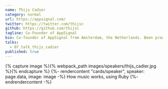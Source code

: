 ```yaml
---
name: Thijs Cadier
category: normal
url: https://appsignal.com/
twitter: https://twitter.com/thijsc
github: https://github.com/thijsc
tagline: Co-Founder of AppSignal
bio: Co-founder of AppSignal from Amsterdam, the Netherlands. Been programming in Ruby since discovering Rails when it was still in beta in 2005. Been producing music as a serious hobby for a couple of years now, and using Ruby as a way of actually learning to understand what I'm doing.
talks:
  - 07_talk_thijs_cadier
published: true
---
```


{% capture image %}{% webpack_path images/speakers/thijs_cadier.jpg %}{% endcapture %}
{%- rendercontent "cards/speaker", speaker: page.data, image: image -%}
How music works, using Ruby
{%- endrendercontent -%}
